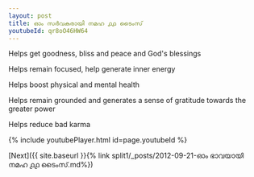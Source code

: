 ```yaml
---
layout: post
title: ഓം സർവകരായി നമഹ ൧൧ ടൈംസ്
youtubeId: qr8oO46HW64
---
```

 
 
Helps get goodness, bliss and peace and God's blessings
 
Helps remain focused, help generate inner energy 
 
Helps boost physical and mental health 
 
Helps remain grounded and generates a sense of gratitude towards the greater power 
 
Helps reduce bad karma
 
 
 
 


{% include youtubePlayer.html id=page.youtubeId %}
 
[Next]({{ site.baseurl }}{% link  split1/_posts/2012-09-21-ഓം ഭാവയായി നമഹ ൧൧ ടൈംസ്.md%})
 
